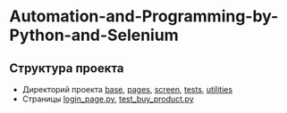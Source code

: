 # Automation-and-Programming-by-Python-and-Selenium

## Структура проекта

- Директорий
  проекта [base](https://github.com/lambotik/Final-Project-Course-Selenium/tree/main/base), [pages](https://github.com/lambotik/Final-Project-Course-Selenium/tree/main/pages), [screen](https://github.com/lambotik/Final-Project-Course-Selenium/tree/main/screen), [tests](https://github.com/lambotik/Final-Project-Course-Selenium/tree/main/tests), [utilities](https://github.com/lambotik/Final-Project-Course-Selenium/tree/main/utilities)
- Страницы
   [login_page.py](https://github.com/lambotik/Final-Project-Course-Selenium/blob/main/pages/login_page.py), [test_buy_product.py](https://github.com/lambotik/Final-Project-Course-Selenium/blob/main/tests/test_buy_product.py)
